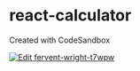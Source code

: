 # react-calculator
Created with CodeSandbox

[![Edit fervent-wright-t7wpw](https://codesandbox.io/static/img/play-codesandbox.svg)](https://codesandbox.io/s/fervent-wright-t7wpw?fontsize=14&hidenavigation=1&theme=dark)
